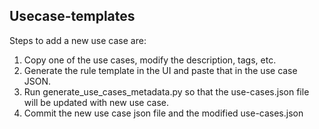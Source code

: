 ## Usecase-templates

Steps to add a new use case are:

1. Copy one of the use cases, modify the description, tags, etc.
2. Generate the rule template in the UI and paste that in the use case JSON.
3. Run generate_use_cases_metadata.py so that the use-cases.json file will be updated with new use case.
4. Commit the new use case json file and the modified use-cases.json

